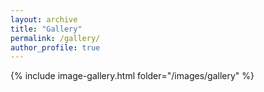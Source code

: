 ```yaml
---
layout: archive
title: "Gallery"
permalink: /gallery/
author_profile: true
---
```


<!-- {% include base_path %} -->
{% include image-gallery.html folder="/images/gallery" %}

<!-- <div class="half">
  <div> 
    <img src="../images/tasc6_poster_lithium.jpeg" alt="" width="50%">
    <p>Poster presented at <a href="https://fys.kuleuven.be/ster/events/conferences/2020/tasc6">TASC 6</a>.</p>
  </div>
  <div> 
    <img src="../images/tasc6_poster_catalog.jpeg" alt="" width="50%">
    <p>Poster presented at <a href="https://fys.kuleuven.be/ster/events/conferences/2020/tasc6">TASC 6</a>.</p>
  </div>
  <div> 
    <img src="../images/w_vs_m_example.png" alt="" width="50%">
    <p>Figure 5 from paper on <a href="">lithium-rich red giants</a>.</p>
  </div>
  <div> 
    <img src="../images/ruwe.png" alt="" width="50%">
    <p>Figure 17 from paper on <a href="">lithium-rich red giants</a>.</p>
  </div>
</div> -->
